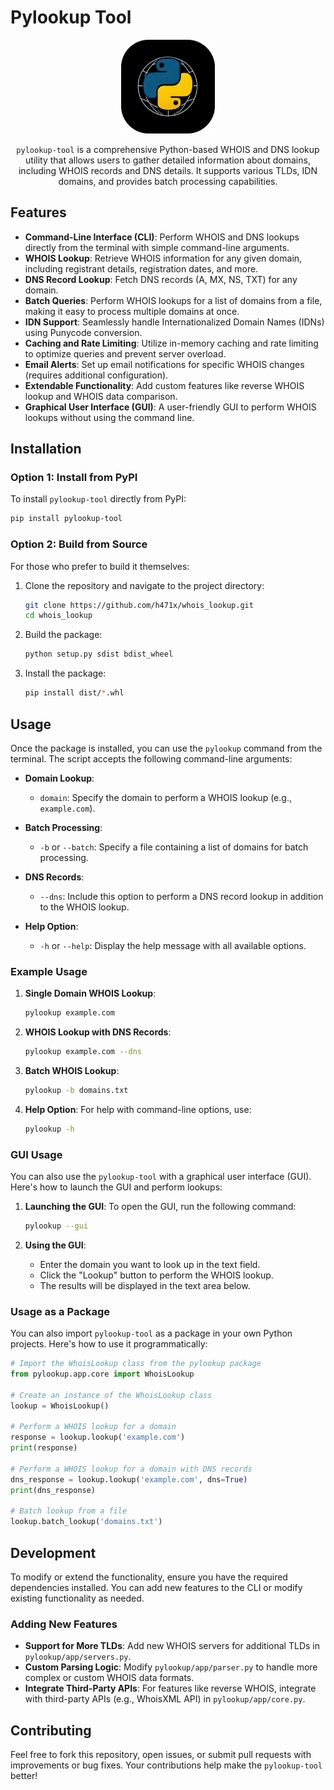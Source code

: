 # Pylookup Tool

<p align="center">
 <img height="150" src="https://raw.githubusercontent.com/h471x/whois_lookup/master/imgs/pylookup.png"/>
</p>

<div align="center">

<p>

``pylookup-tool`` is a comprehensive Python-based WHOIS and DNS lookup utility that allows users to gather detailed information about domains, including WHOIS records and DNS details. It supports various TLDs, IDN domains, and provides batch processing capabilities. 

</p>

</div>

## Features

- **Command-Line Interface (CLI)**: Perform WHOIS and DNS lookups directly from the terminal with simple command-line arguments.
- **WHOIS Lookup**: Retrieve WHOIS information for any given domain, including registrant details, registration dates, and more.
- **DNS Record Lookup**: Fetch DNS records (A, MX, NS, TXT) for any domain.
- **Batch Queries**: Perform WHOIS lookups for a list of domains from a file, making it easy to process multiple domains at once.
- **IDN Support**: Seamlessly handle Internationalized Domain Names (IDNs) using Punycode conversion.
- **Caching and Rate Limiting**: Utilize in-memory caching and rate limiting to optimize queries and prevent server overload.
- **Email Alerts**: Set up email notifications for specific WHOIS changes (requires additional configuration).
- **Extendable Functionality**: Add custom features like reverse WHOIS lookup and WHOIS data comparison.
- **Graphical User Interface (GUI)**: A user-friendly GUI to perform WHOIS lookups without using the command line.

## Installation

### Option 1: Install from PyPI

To install `pylookup-tool` directly from PyPI:

```bash
pip install pylookup-tool
```

### Option 2: Build from Source

For those who prefer to build it themselves:

1. Clone the repository and navigate to the project directory:

   ```bash
   git clone https://github.com/h471x/whois_lookup.git
   cd whois_lookup
   ```

2. Build the package:

   ```bash
   python setup.py sdist bdist_wheel
   ```

3. Install the package:

   ```bash
   pip install dist/*.whl
   ```

## Usage

Once the package is installed, you can use the `pylookup` command from the terminal. The script accepts the following command-line arguments:

- **Domain Lookup**:
  - `domain`: Specify the domain to perform a WHOIS lookup (e.g., `example.com`).

- **Batch Processing**:
  - `-b` or `--batch`: Specify a file containing a list of domains for batch processing.

- **DNS Records**:
  - `--dns`: Include this option to perform a DNS record lookup in addition to the WHOIS lookup.

- **Help Option**:
  - `-h` or `--help`: Display the help message with all available options.

### Example Usage

1. **Single Domain WHOIS Lookup**:
   ```bash
   pylookup example.com
   ```

2. **WHOIS Lookup with DNS Records**:
   ```bash
   pylookup example.com --dns
   ```

3. **Batch WHOIS Lookup**:
   ```bash
   pylookup -b domains.txt
   ```

4. **Help Option**:
   For help with command-line options, use:
   ```bash
   pylookup -h
   ```

### GUI Usage

You can also use the `pylookup-tool` with a graphical user interface (GUI). Here's how to launch the GUI and perform lookups:

1. **Launching the GUI**:
   To open the GUI, run the following command:
   ```bash
   pylookup --gui
   ```

2. **Using the GUI**:
   - Enter the domain you want to look up in the text field.
   - Click the "Lookup" button to perform the WHOIS lookup.
   - The results will be displayed in the text area below.

### Usage as a Package

You can also import `pylookup-tool` as a package in your own Python projects. Here's how to use it programmatically:

```python
# Import the WhoisLookup class from the pylookup package
from pylookup.app.core import WhoisLookup

# Create an instance of the WhoisLookup class
lookup = WhoisLookup()

# Perform a WHOIS lookup for a domain
response = lookup.lookup('example.com')
print(response)

# Perform a WHOIS lookup for a domain with DNS records
dns_response = lookup.lookup('example.com', dns=True)
print(dns_response)

# Batch lookup from a file
lookup.batch_lookup('domains.txt')
```

## Development

To modify or extend the functionality, ensure you have the required dependencies installed. You can add new features to the CLI or modify existing functionality as needed.

### Adding New Features

- **Support for More TLDs**: Add new WHOIS servers for additional TLDs in `pylookup/app/servers.py`.
- **Custom Parsing Logic**: Modify `pylookup/app/parser.py` to handle more complex or custom WHOIS data formats.
- **Integrate Third-Party APIs**: For features like reverse WHOIS, integrate with third-party APIs (e.g., WhoisXML API) in `pylookup/app/core.py`.

## Contributing

Feel free to fork this repository, open issues, or submit pull requests with improvements or bug fixes. Your contributions help make the `pylookup-tool` better!